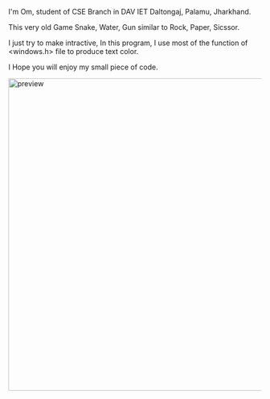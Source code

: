 I'm Om, student of CSE Branch in DAV IET Daltongaj, Palamu, Jharkhand.

This very old Game Snake, Water, Gun similar to Rock, Paper, Sicssor.

I just try to make intractive,
In this program, I use most of the function of <windows.h> file to produce text color.


I Hope you will enjoy my small piece of code.

<img width="620" alt="preview" src="https://github.com/ohmDTO/project/assets/113088687/d7ff8fda-86ea-4fea-afa0-2c007480337f">

